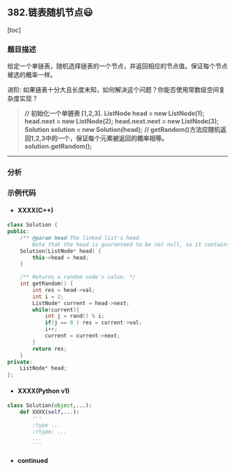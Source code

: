 ## 382.链表随机节点:smiley:

[toc]

### 题目描述

给定一个单链表，随机选择链表的一个节点，并返回相应的节点值。保证每个节点被选的概率一样。

进阶:
如果链表十分大且长度未知，如何解决这个问题？你能否使用常数级空间复杂度实现？

> **// 初始化一个单链表 [1,2,3].**
> **ListNode head = new ListNode(1);**
> **head.next = new ListNode(2);**
> **head.next.next = new ListNode(3);**
> **Solution solution = new Solution(head);**
> **// getRandom()方法应随机返回1,2,3中的一个，保证每个元素被返回的概率相等。**s**olution.getRandom();**

---

### 分析



### 示例代码

* #### XXXX(C++)

```c++
class Solution {
public:
    /** @param head The linked list's head.
        Note that the head is guaranteed to be not null, so it contains at least one node. */
    Solution(ListNode* head) {
        this->head = head;
    }
    
    /** Returns a random node's value. */
    int getRandom() {
        int res = head->val;
        int i = 2;
        ListNode* current = head->next;
        while(current){
            int j = rand() % i;
            if(j == 0 ) res = current->val;
            i++;
            current = current->next;
        }
        return res;
    }
private:
    ListNode* head;
};
```

* #### XXXX(Python v1)

```python
class Solution(object,...):
    def XXXX(self,...):
        '''
        :type ...
        :rtype: ...
        ...
        '''
```

* #### continued



[^footnote]: 快乐菜醒每一天!

